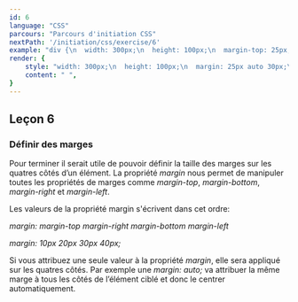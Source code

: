 ```yaml
---
id: 6
language: "CSS"
parcours: "Parcours d'initiation CSS"
nextPath: '/initiation/css/exercise/6'
example: "div {\n  width: 300px;\n  height: 100px;\n  margin-top: 25px;\n  margin-right: auto;\n  margin-bottom : 30px;\n  margin-left: auto;\n  background-color: green;\n}"
render: {
    style: "width: 300px;\n  height: 100px;\n  margin: 25px auto 30px;\n  background-color: green;\n  position: relative;\n  top: 25px",
    content: " ",
}
---
```

## Leçon 6

### Définir des marges

Pour terminer il serait utile de pouvoir définir la taille des marges sur les quatres côtés d’un élément. La propriété *margin* nous permet de manipuler toutes les propriétés de marges comme *margin-top*, *margin-bottom*, *margin-right* et *margin-left*.

Les valeurs de la propriété margin s'écrivent dans cet ordre: 

*margin: margin-top margin-right margin-bottom margin-left*

*margin: 10px 20px 30px 40px;*

Si vous attribuez une seule valeur à la propriété *margin*, elle sera appliqué sur les quatres côtés.
Par exemple une *margin: auto;* va attribuer la même marge à tous les côtés de l’élément ciblé et donc le centrer automatiquement.

